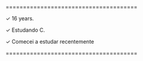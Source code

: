 ======================================

✓ 16 years.

✓ Estudando C.

✓ Comecei a estudar recentemente

======================================
